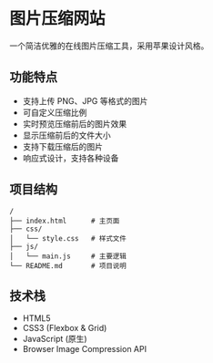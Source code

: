 # 图片压缩网站

一个简洁优雅的在线图片压缩工具，采用苹果设计风格。

## 功能特点

- 支持上传 PNG、JPG 等格式的图片
- 可自定义压缩比例
- 实时预览压缩前后的图片效果
- 显示压缩前后的文件大小
- 支持下载压缩后的图片
- 响应式设计，支持各种设备

## 项目结构

```
/
├── index.html      # 主页面
├── css/           
│   └── style.css   # 样式文件
├── js/            
│   └── main.js     # 主要逻辑
└── README.md       # 项目说明
```

## 技术栈

- HTML5
- CSS3 (Flexbox & Grid)
- JavaScript (原生)
- Browser Image Compression API 
